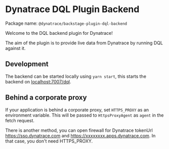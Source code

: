 # Dynatrace DQL Plugin Backend

Package name: `@dynatrace/backstage-plugin-dql-backend`

Welcome to the DQL backend plugin for Dynatrace!

The aim of the plugin is to provide live data from Dynatrace by running DQL
against it.

## Development

The backend can be started locally using `yarn start`, this starts the backend
on [localhost:7007/dql](http://localhost:7007/dql).

## Behind a corporate proxy

If your application is behind a corporate proxy, set `HTTPS_PROXY` as an
environment variable. This will be passed to `HttpsProxyAgent` as `agent` in the
fetch request.

There is another method, you can open firewall for Dynatrace tokenUrl
https://sso.dynatrace.com and https://xxxxxxxx.apps.dynatrace.com. In that case,
you don't need HTTPS_PROXY.
